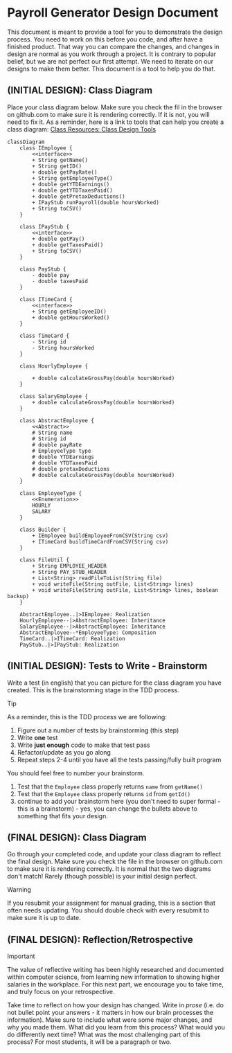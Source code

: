 # Payroll Generator Design Document

This document is meant to provide a tool for you to demonstrate the design process. You need to work on this before you code, and after have a finished product. That way you can compare the changes, and changes in design are normal as you work through a project. It is contrary to popular belief, but we are not perfect our first attempt. We need to iterate on our designs to make them better. This document is a tool to help you do that.

## (INITIAL DESIGN): Class Diagram

Place your class diagram below. Make sure you check the fil in the browser on github.com to make sure it is rendering correctly. If it is not, you will need to fix it. As a reminder, here is a link to tools that can help you create a class diagram: [Class Resources: Class Design Tools](https://github.com/CS5004-khoury-lionelle/Resources?tab=readme-ov-file#uml-design-tools)

```mermaid
classDiagram
    class IEmployee {
        <<interface>>
        + String getName()
        + String getID()
        + double getPayRate()
        + String getEmployeeType()
        + double getYTDEarnings()
        + double getYTDTaxesPaid()
        + double getPretaxDeductions()
        + IPayStub runPayroll(double hoursWorked)
        + String toCSV()
    }

    class IPayStub {
        <<interface>>
        + double getPay()
        + double getTaxesPaid()
        + String toCSV()
    }

    class PayStub {
        - double pay
        - double taxesPaid
    }

    class ITimeCard {
        <<interface>>
        + String getEmployeeID()
        + double getHoursWorked()
    }

    class TimeCard {
        - String id
        - String hoursWorked
    }

    class HourlyEmployee {

        + double calculateGrossPay(double hoursWorked)
    }

    class SalaryEmployee {
        + double calculateGrossPay(double hoursWorked)
    }

    class AbstractEmployee {
        <<Abstract>>
        # String name
        # String id
        # double payRate
        # EmployeeType type
        # double YTDEarnings
        # double YTDTaxesPaid
        # double pretaxDeductions
        # double calculateGrossPay(double hoursWorked)
    }

    class EmployeeType {
        <<Enumeration>>
        HOURLY
        SALARY
    }

    class Builder {
        + IEmployee buildEmployeeFromCSV(String csv)
        + ITimeCard buildTimeCardFromCSV(String csv)
    }

    class FileUtil {
        + String EMPLOYEE_HEADER
        + String PAY_STUB_HEADER
        + List<String> readFileToList(String file)
        + void writeFile(String outFile, List<String> lines)
        + void writeFile(String outFile, List<String> lines, boolean backup)
    }

    AbstractEmployee..|>IEmployee: Realization
    HourlyEmployee--|>AbstractEmployee: Inheritance
    SalaryEmployee--|>AbstractEmployee: Inheritance
    AbstractEmployee--*EmployeeType: Composition
    TimeCard..|>ITimeCard: Realization
    PayStub..|>IPayStub: Realization
```

## (INITIAL DESIGN): Tests to Write - Brainstorm

Write a test (in english) that you can picture for the class diagram you have created. This is the brainstorming stage in the TDD process.

> [!TIP]
> As a reminder, this is the TDD process we are following:
>
> 1. Figure out a number of tests by brainstorming (this step)
> 2. Write **one** test
> 3. Write **just enough** code to make that test pass
> 4. Refactor/update as you go along
> 5. Repeat steps 2-4 until you have all the tests passing/fully built program

You should feel free to number your brainstorm.

1. Test that the `Employee` class properly returns `name` from `getName()`
2. Test that the `Employee` class properly returns `id` from `getId()`
3. continue to add your brainstorm here (you don't need to super formal - this is a brainstorm) - yes, you can change the bullets above to something that fits your design.

## (FINAL DESIGN): Class Diagram

Go through your completed code, and update your class diagram to reflect the final design. Make sure you check the file in the browser on github.com to make sure it is rendering correctly. It is normal that the two diagrams don't match! Rarely (though possible) is your initial design perfect.

> [!WARNING]
> If you resubmit your assignment for manual grading, this is a section that often needs updating. You should double check with every resubmit to make sure it is up to date.

## (FINAL DESIGN): Reflection/Retrospective

> [!IMPORTANT]
> The value of reflective writing has been highly researched and documented within computer science, from learning new information to showing higher salaries in the workplace. For this next part, we encourage you to take time, and truly focus on your retrospective.

Take time to reflect on how your design has changed. Write in _prose_ (i.e. do not bullet point your answers - it matters in how our brain processes the information). Make sure to include what were some major changes, and why you made them. What did you learn from this process? What would you do differently next time? What was the most challenging part of this process? For most students, it will be a paragraph or two.
